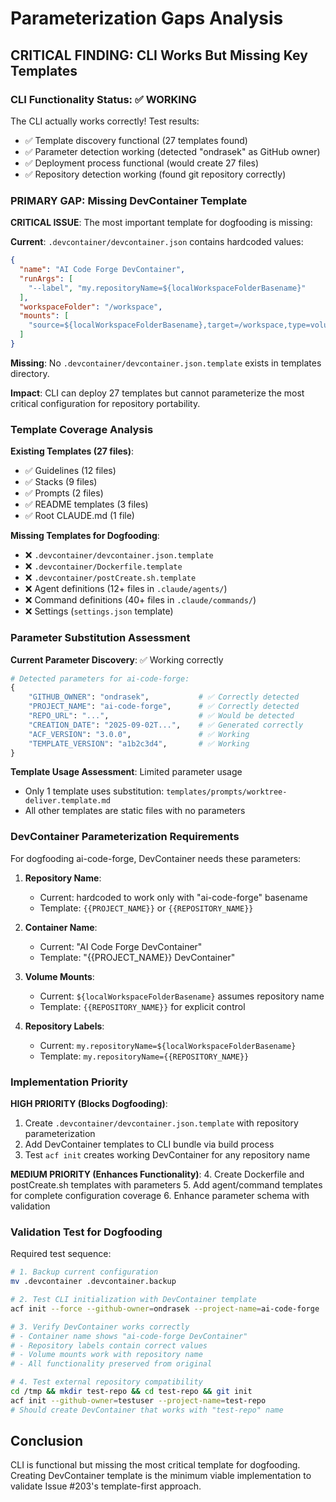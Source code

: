 # Parameterization Gaps Analysis

## CRITICAL FINDING: CLI Works But Missing Key Templates

### CLI Functionality Status: ✅ **WORKING**

The CLI actually works correctly! Test results:
- ✅ Template discovery functional (27 templates found)
- ✅ Parameter detection working (detected "ondrasek" as GitHub owner)
- ✅ Deployment process functional (would create 27 files)
- ✅ Repository detection working (found git repository correctly)

### PRIMARY GAP: Missing DevContainer Template

**CRITICAL ISSUE**: The most important template for dogfooding is missing:

**Current**: `.devcontainer/devcontainer.json` contains hardcoded values:
```json
{
  "name": "AI Code Forge DevContainer",
  "runArgs": [
    "--label", "my.repositoryName=${localWorkspaceFolderBasename}"
  ],
  "workspaceFolder": "/workspace",
  "mounts": [
    "source=${localWorkspaceFolderBasename},target=/workspace,type=volume"
  ]
}
```

**Missing**: No `.devcontainer/devcontainer.json.template` exists in templates directory.

**Impact**: CLI can deploy 27 templates but cannot parameterize the most critical configuration for repository portability.

### Template Coverage Analysis

**Existing Templates (27 files)**:
- ✅ Guidelines (12 files)
- ✅ Stacks (9 files) 
- ✅ Prompts (2 files)
- ✅ README templates (3 files)
- ✅ Root CLAUDE.md (1 file)

**Missing Templates for Dogfooding**:
- ❌ `.devcontainer/devcontainer.json.template`
- ❌ `.devcontainer/Dockerfile.template` 
- ❌ `.devcontainer/postCreate.sh.template`
- ❌ Agent definitions (12+ files in `.claude/agents/`)
- ❌ Command definitions (40+ files in `.claude/commands/`)
- ❌ Settings (`settings.json` template)

### Parameter Substitution Assessment

**Current Parameter Discovery**: ✅ Working correctly
```python
# Detected parameters for ai-code-forge:
{
    "GITHUB_OWNER": "ondrasek",           # ✅ Correctly detected
    "PROJECT_NAME": "ai-code-forge",      # ✅ Correctly detected  
    "REPO_URL": "...",                    # ✅ Would be detected
    "CREATION_DATE": "2025-09-02T...",    # ✅ Generated correctly
    "ACF_VERSION": "3.0.0",               # ✅ Working
    "TEMPLATE_VERSION": "a1b2c3d4",       # ✅ Working
}
```

**Template Usage Assessment**: Limited parameter usage
- Only 1 template uses substitution: `templates/prompts/worktree-deliver.template.md`
- All other templates are static files with no parameters

### DevContainer Parameterization Requirements

For dogfooding ai-code-forge, DevContainer needs these parameters:

1. **Repository Name**: 
   - Current: hardcoded to work only with "ai-code-forge" basename
   - Template: `{{PROJECT_NAME}}` or `{{REPOSITORY_NAME}}`

2. **Container Name**:
   - Current: "AI Code Forge DevContainer" 
   - Template: "{{PROJECT_NAME}} DevContainer"

3. **Volume Mounts**:
   - Current: `${localWorkspaceFolderBasename}` assumes repository name
   - Template: `{{REPOSITORY_NAME}}` for explicit control

4. **Repository Labels**:
   - Current: `my.repositoryName=${localWorkspaceFolderBasename}`
   - Template: `my.repositoryName={{REPOSITORY_NAME}}`

### Implementation Priority

**HIGH PRIORITY (Blocks Dogfooding)**:
1. Create `.devcontainer/devcontainer.json.template` with repository parameterization
2. Add DevContainer templates to CLI bundle via build process
3. Test `acf init` creates working DevContainer for any repository name

**MEDIUM PRIORITY (Enhances Functionality)**:
4. Create Dockerfile and postCreate.sh templates with parameters
5. Add agent/command templates for complete configuration coverage
6. Enhance parameter schema with validation

### Validation Test for Dogfooding

Required test sequence:
```bash
# 1. Backup current configuration
mv .devcontainer .devcontainer.backup

# 2. Test CLI initialization with DevContainer template
acf init --force --github-owner=ondrasek --project-name=ai-code-forge

# 3. Verify DevContainer works correctly
# - Container name shows "ai-code-forge DevContainer" 
# - Repository labels contain correct values
# - Volume mounts work with repository name
# - All functionality preserved from original

# 4. Test external repository compatibility
cd /tmp && mkdir test-repo && cd test-repo && git init
acf init --github-owner=testuser --project-name=test-repo
# Should create DevContainer that works with "test-repo" name
```

## Conclusion

CLI is functional but missing the most critical template for dogfooding. Creating DevContainer template is the minimum viable implementation to validate Issue #203's template-first approach.